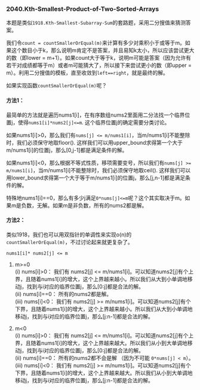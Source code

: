 ### 2040.Kth-Smallest-Product-of-Two-Sorted-Arrays

本题是类似```1918.Kth-Smallest-Subarray-Sum```的套路题，采用二分搜值来猜测答案。

我们令```count = countSmallerOrEqual(m)```来计算有多少对乘积小于或等于m。如果这个数目小于k，那么说明m肯定不是答案，并且易知k太小，所以应该尝试更大的数（即lower = m+1）。如果count大于等于k，说明m可能是答案（因为允许有若干对成绩都等于m）或者m可能猜大了，所以接下来尝试更小的数（即upper = m）。利用二分搜值的模板，直至收敛到```left==right```，就是最终的解。

如果实现函数```countSmallerOrEqual(m)```呢？

#### 方法1：
最简单的方法就是遍历nums1[i]，在有序数组nums2里面用二分法找一个临界位置j，使得```nums1[i]*nums2[j]<=m```. 这个临界位置j的确定需要分类讨论。

如果nums1[i]>0，那么我们有```nums[j] <= m/nums1[i]```，当m/nums1[i]不能整除时，我们必须保守地取floor(). 这样我们可以用upper_bound求得第一个大于m/nums1[i]的位置j，那么[0,j-1]都是满足条件的解。

如果nums1[i]<0，那么根据不等式性质，移项需要变号，所以我们有```nums[j] >= m/nums1[i]```，当m/nums1[i]不能整除时，我们必须保守地取ceil(). 这样我们可以用lower_bound求得第一个大于等于m/nums1[i]的位置j，那么[j,n-1]都是满足条件的解。

特殊地nums1[i]==0，那么有多少j满足```0*nums[j]<=m```呢？这个其实取决于m。如果m是负数，无解。如果m是非负数，所有的nums2都是解。

#### 方法2：
类似1918，我们也可以用双指针的单调性来实现o(n)的```countSmallerOrEqual(m)```，不过讨论起来就更复杂了。

```nums1[i]* nums2[j] <= m```

1. m>=0    
(i) nums[i]>0：  我们有 nums2[j] <= m/nums1[i]。可以知道nums2[j]有个上界，且随着nums1[i]的增大，这个上界越来越小。所以我们从大到小单调地移动j，找到与i对应的临界位置j，那么[0:j]都是合法的解。   
(ii) nums[i]==0： 所有的nums2都是解。    
(iii) nums[i]<0：  我们有 nums2[j] >= m/nums1[i]。可以知道nums2[j]有个下界，且随着nums1[i]的增大，这个上界越来越小。所以我们从大到小单调地移动j，找到与i对应的临界位置j，那么[j:n-1]都是合法的解。   

2. m<0    
(i) nums[i]>0： 我们有 nums2[j] <= m/nums1[i]。可以知道nums2[j]有个上界，且随着nums1[i]的增大，这个上界越来越大。所以我们从小到大单调地移动j，找到与i对应的临界位置j，那么[0:j]都是合法的解。   
(ii) nums[i]==0： 所有的nums2都不会是解 （因为不可能 ```0*nums[j] < m```）。    
(iii) nums[i]<0： 我们有 nums2[j] >= m/nums1[i]。可以知道nums2[j]有个下界，且随着nums1[i]的增大，这个上界越来越大。所以我们从小到大单调地移动j，找到与i对应的临界位置j，那么[j:n-1]都是合法的解。   
